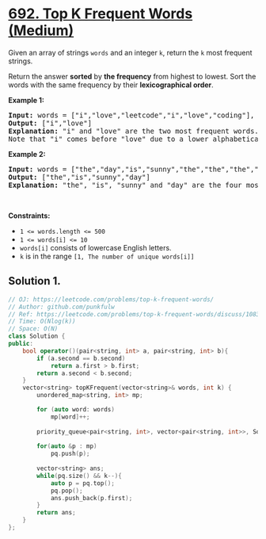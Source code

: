 # [692. Top K Frequent Words (Medium)](https://leetcode.com/problems/top-k-frequent-words/)

<p>Given an array of strings <code>words</code> and an integer <code>k</code>, return the <code>k</code> most frequent strings.</p>

<p>Return the answer <b>sorted</b> by <b>the frequency</b> from highest to lowest. Sort the words with the same frequency by their <b>lexicographical order</b>.</p>

<p><strong>Example 1:</strong></p>
<pre>
<strong>Input:</strong> words = ["i","love","leetcode","i","love","coding"], k = 2
<strong>Output:</strong> ["i","love"]
<strong>Explanation:</strong> "i" and "love" are the two most frequent words.
Note that "i" comes before "love" due to a lower alphabetical order.
</pre>

<p><strong>Example 2:</strong></p>
<pre>
<strong>Input:</strong> words = ["the","day","is","sunny","the","the","the","sunny","is","is"], k = 4
<strong>Output:</strong> ["the","is","sunny","day"]
<strong>Explanation:</strong> "the", "is", "sunny" and "day" are the four most frequent words, with the number of occurrence being 4, 3, 2 and 1 respectively.
</pre>



<p>&nbsp;</p>
<p><strong>Constraints:</strong></p>

<ul>
  <li><code>1 &lt;= words.length &lt;= 500</code></li>
  <li><code>1 &lt;= words[i] &lt;= 10</code></li>
  <li><code>words[i]</code> consists of lowercase English letters.</li>
  <li><code>k</code> is in the range <code>[1, The number of unique words[i]]</code></li>
</ul>



## Solution 1.

```cpp
// OJ: https://leetcode.com/problems/top-k-frequent-words/
// Author: github.com/punkfulw
// Ref: https://leetcode.com/problems/top-k-frequent-words/discuss/108366/O(nlog(k))-Priority-Queue-C%2B%2B-code
// Time: O(Nlog(k))
// Space: O(N)
class Solution {
public:
    bool operator()(pair<string, int> a, pair<string, int> b){
        if (a.second == b.second)
            return a.first > b.first;
        return a.second < b.second;
    }
    vector<string> topKFrequent(vector<string>& words, int k) {
        unordered_map<string, int> mp;

        for (auto word: words)
            mp[word]++;
        
        priority_queue<pair<string, int>, vector<pair<string, int>>, Solution> pq;
        
        for(auto &p : mp) 
            pq.push(p);
        
        vector<string> ans;
        while(pq.size() && k--){
            auto p = pq.top();
            pq.pop();
            ans.push_back(p.first);
        }
        return ans;
    }
};
```
